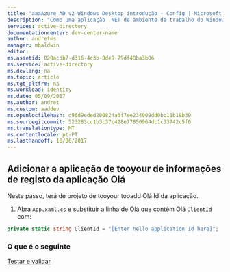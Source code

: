 ```yaml
---
title: "aaaAzure AD v2 Windows Desktop introdução - Config | Microsoft Docs"
description: "Como uma aplicação .NET de ambiente de trabalho do Windows (XAML) pode obter um token de acesso e chamar uma API protegida pelo ponto final do Azure Active Directory v2."
services: active-directory
documentationcenter: dev-center-name
author: andretms
manager: mbaldwin
editor: 
ms.assetid: 820acdb7-d316-4c3b-8de9-79df48ba3b06
ms.service: active-directory
ms.devlang: na
ms.topic: article
ms.tgt_pltfrm: na
ms.workload: identity
ms.date: 05/09/2017
ms.author: andret
ms.custom: aaddev
ms.openlocfilehash: d96d9eded200824a6f7ee234009dd0bb11b18b39
ms.sourcegitcommit: 523283cc1b3c37c428e77850964dc1c33742c5f0
ms.translationtype: MT
ms.contentlocale: pt-PT
ms.lasthandoff: 10/06/2017
---
```

## <a name="add-hello-applications-registration-information-tooyour-app"></a>Adicionar a aplicação de tooyour de informações de registo da aplicação Olá
Neste passo, terá de projeto de tooyour tooadd Olá Id da aplicação.

1.  Abra `App.xaml.cs` e substituir a linha de Olá que contém Olá `ClientId` com:

```csharp
private static string ClientId = "[Enter hello application Id here]";
```

### <a name="what-is-next"></a>O que é o seguinte

[Testar e validar](active-directory-mobileanddesktopapp-windowsdesktop-test.md)
